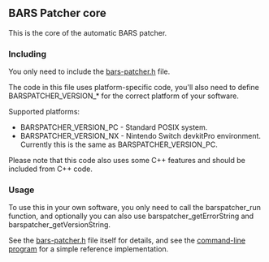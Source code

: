 ## BARS Patcher core

This is the core of the automatic BARS patcher.

### Including

You only need to include the [bars-patcher.h](bars-patcher.h) file.

The code in this file uses platform-specific code, you'll also need to define BARSPATCHER_VERSION_* for the correct platform of your software.

Supported platforms:
- BARSPATCHER_VERSION_PC - Standard POSIX system.
- BARSPATCHER_VERSION_NX - Nintendo Switch devkitPro environment. Currently this is the same as BARSPATCHER_VERSION_PC.

Please note that this code also uses some C++ features and should be included from C++ code.

### Usage

To use this in your own software, you only need to call the barspatcher_run function, and optionally you can also use barspatcher_getErrorString and barspatcher_getVersionString.

See the [bars-patcher.h](bars-patcher.h) file itself for details, and see the [command-line program](/pc/main.cpp) for a simple reference implementation.
